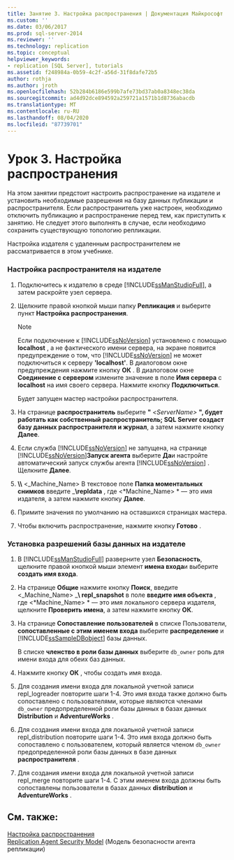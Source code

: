 ```yaml
---
title: Занятие 3. Настройка распространения | Документация Майкрософт
ms.custom: ''
ms.date: 03/06/2017
ms.prod: sql-server-2014
ms.reviewer: ''
ms.technology: replication
ms.topic: conceptual
helpviewer_keywords:
- replication [SQL Server], tutorials
ms.assetid: f248984a-0b59-4c2f-a56d-31f8dafe72b5
author: rothja
ms.author: jroth
ms.openlocfilehash: 52b284b6186e599b7afe73bd37ab0a8348ec38da
ms.sourcegitcommit: ad4d92dce894592a259721a1571b1d8736abacdb
ms.translationtype: MT
ms.contentlocale: ru-RU
ms.lasthandoff: 08/04/2020
ms.locfileid: "87739701"
---
```

# <a name="lesson-3-configuring-distribution"></a>Урок 3. Настройка распространения
  На этом занятии предстоит настроить распространение на издателе и установить необходимые разрешения на базу данных публикации и распространителя. Если распространитель уже настроен, необходимо отключить публикацию и распространение перед тем, как приступить к занятию. Не следует этого выполнять в случае, если необходимо сохранить существующую топологию репликации.  
  
 Настройка издателя с удаленным распространителем не рассматривается в этом учебнике.  
  
### <a name="configuring-distribution-at-the-publisher"></a>Настройка распространителя на издателе  
  
1.  Подключитесь к издателю в среде [!INCLUDE[ssManStudioFull](../../includes/ssmanstudiofull-md.md)], а затем раскройте узел сервера.  
  
2.  Щелкните правой кнопкой мыши папку **Репликация** и выберите пункт **Настройка распространения**.  
  
    > [!NOTE]  
    >  Если подключение к [!INCLUDE[ssNoVersion](../../includes/ssnoversion-md.md)] установлено с помощью **localhost** , а не фактического имени сервера, на экране появится предупреждение о том, что [!INCLUDE[ssNoVersion](../../includes/ssnoversion-md.md)] не может подключиться к серверу **'localhost'**. В диалоговом окне предупреждения нажмите кнопку **ОК** . В диалоговом окне **Соединение с сервером** измените значение в поле **Имя сервера** с **localhost** на имя своего сервера. Нажмите кнопку **Подключиться**.  
  
     Будет запущен мастер настройки распространителя.  
  
3.  На странице **распространитель** выберите **"** _\<ServerName>_ **", будет работать как собственный распространитель; SQL Server создаст базу данных распространителя и журнал**, а затем нажмите кнопку **Далее**.  
  
4.  Если служба [!INCLUDE[ssNoVersion](../../includes/ssnoversion-md.md)] не запущена, на странице [!INCLUDE[ssNoVersion](../../includes/ssnoversion-md.md)]**Запуск агента** выберите **Да**и настройте автоматический запуск службы агента [!INCLUDE[ssNoVersion](../../includes/ssnoversion-md.md)] . Щелкните **Далее**.  
  
5.  **\\\\** \<_Machine_Name> В текстовое поле **Папка моментальных снимков** введите _**\repldata** , где \<*Machine_Name> * — это имя издателя, а затем нажмите кнопку **Далее**.  
  
6.  Примите значения по умолчанию на оставшихся страницах мастера.  
  
7.  Чтобы включить распространение, нажмите кнопку **Готово** .  
  
### <a name="setting-database-permissions-at-the-publisher"></a>Установка разрешений базы данных на издателе  
  
1.  В [!INCLUDE[ssManStudioFull](../../includes/ssmanstudiofull-md.md)] разверните узел **Безопасность**, щелкните правой кнопкой мыши элемент **имена входа**и выберите **создать имя входа**.  
  
2.  На странице **Общие** нажмите кнопку **Поиск**, введите \<_Machine_Name> _**\ repl_snapshot** в поле **введите имя объекта** , где \<*Machine_Name> * — это имя локального сервера издателя, щелкните **Проверить имена**, а затем нажмите кнопку **ОК**.  
  
3.  На странице **Сопоставление пользователей** в списке Пользователи, **сопоставленные с этим именем входа** выберите **распределение** и [!INCLUDE[ssSampleDBobject](../../includes/sssampledbobject-md.md)] базы данных.  
  
     В списке **членство в роли базы данных** выберите `db_owner` роль для имени входа для обеих баз данных.  
  
4.  Нажмите кнопку **ОК** , чтобы создать имя входа.  
  
5.  Для создания имени входа для локальной учетной записи repl_logreader повторите шаги 1-4. Это имя входа также должно быть сопоставлено с пользователями, которые являются членами `db_owner` предопределенной роли базы данных в базах данных **Distribution** и **AdventureWorks** .  
  
6.  Для создания имени входа для локальной учетной записи repl_distribution повторите шаги 1-4. Это имя входа должно быть сопоставлено с пользователем, который является членом `db_owner` предопределенной роли базы данных в базе данных **распространителя** .  
  
7.  Для создания имени входа для локальной учетной записи repl_merge повторите шаги 1-4. С этим именем входа должны быть сопоставлены пользователи в базах данных **distribution** и **AdventureWorks** .  
  
## <a name="see-also"></a>См. также:  
 [Настройка распространения](configure-distribution.md)   
 [Replication Agent Security Model](security/replication-agent-security-model.md) (Модель безопасности агента репликации)  
  
  
